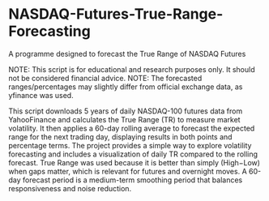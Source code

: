 # NASDAQ-Futures-True-Range-Forecasting
A programme designed to forecast the True Range of NASDAQ Futures

NOTE: This script is for educational and research purposes only. It should not be considered financial advice.
NOTE: The forecasted ranges/percentages may slightly differ from official exchange data, as yfinance was used.

This script downloads 5 years of daily NASDAQ-100 futures data from YahooFinance and calculates the True Range (TR) to measure market volatility. It then applies a 60-day rolling average to forecast the expected range for the next trading day, displaying results in both points and percentage terms. The project provides a simple way to explore volatility forecasting and includes a visualization of daily TR compared to the rolling forecast. True Range was used because it is better than simply (High−Low) when gaps matter, which is relevant for futures and overnight moves. A 60-day forecast period is a medium-term smoothing period that balances responsiveness and noise reduction.


